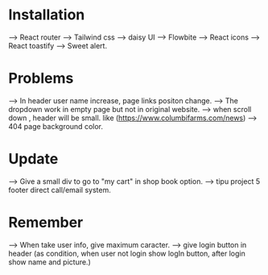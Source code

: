 # Installation

--> React router
--> Tailwind css
--> daisy UI
--> Flowbite
--> React icons
--> React toastify
--> Sweet alert.

# Problems

--> In header user name increase, page links positon change.
--> The dropdown work in empty page but not in original website.
--> when scroll down , header will be small. like (https://www.columbifarms.com/news)
--> 404 page background color.

# Update

--> Give a small div to go to "my cart" in shop book option.
--> tipu project 5 footer direct call/email system.

# Remember

--> When take user info, give maximum caracter.
--> give login button in header (as condition, when user not login show logIn button,
after login show name and picture.)
